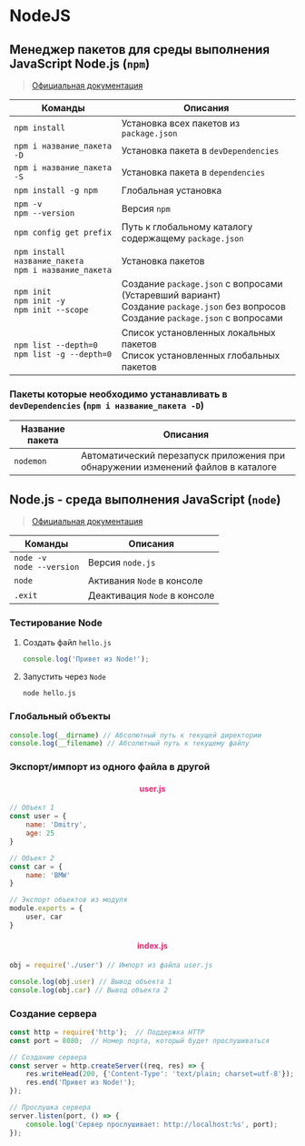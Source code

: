 # NodeJS

## Менеджер пакетов для среды выполнения JavaScript Node.js (`npm`)

> [Официальная документация](https://docs.npmjs.com/)

| Команды | Описания |
| ------- | -------- |
| `npm install` | Установка всех пакетов из `package.json` |
| `npm i название_пакета -D` | Установка пакета в `devDependencies` |
| `npm i название_пакета -S` | Установка пакета в `dependencies` |
| `npm install -g npm` | Глобальная установка |
| `npm -v`<br>`npm --version` | Версия `npm` |
| `npm config get prefix` | Путь к глобальному каталогу содержащему `package.json` |
| `npm install название_пакета`<br>`npm i название_пакета` | Установка пакетов |
| `npm init`<br>`npm init -y`<br>`npm init --scope` | Создание `package.json` с вопросами (Устаревший вариант)<br>Создание `package.json` без вопросов<br>Создание `package.json` с вопросами |
| `npm list --depth=0`<br>`npm list -g --depth=0` | Список установленных локальных пакетов<br>Список установленных глобальных пакетов |

### Пакеты которые необходимо устанавливать в `devDependencies` (`npm i название_пакета -D`)
| Название пакета | Описания |
| --------------- | -------- |
| `nodemon` | Автоматический перезапуск приложения при обнаружении изменений файлов в каталоге |


## Node.js - среда выполнения JavaScript (`node`)

> [Официальная документация](https://nodejs.org/en/docs/)

| Команды | Описания |
| ------- | -------- |
| `node -v`<br>`node --version` | Версия `node.js` |
| `node` | Активания `Node` в консоле |
| `.exit` | Деактивация `Node` в консоле |

### Тестирование Node

1. Создать файл `hello.js`

    ```javascript
    console.log('Привет из Node!');
    ```

2. Запустить через `Node`

    ```shell script
    node hello.js
    ```

### Глобальный объекты

```javascript
console.log(__dirname) // Абсолютный путь к текущей директории
console.log(__filename) // Абсолютный путь к текущему файлу
```

### Экспорт/импорт из одного файла в другой

<h4 align="center"><span style="color:#EC256F;">user.js</span></h4>

```javascript
// Объект 1
const user = {
    name: 'Dmitry',
    age: 25
}

// Объект 2
const car = {
    name: 'BMW'
}

// Экспорт объектов из модуля
module.exports = {
    user, car
}
```

<h4 align="center"><span style="color:#EC256F;">index.js</span></h4>

```javascript
obj = require('./user') // Импорт из файла user.js

console.log(obj.user) // Вывод объекта 1
console.log(obj.car) // Вывод объекта 2
```

### Создание сервера

```javascript
const http = require('http');  // Поддержка HTTP
const port = 8080;  // Номер порта, который будет прослушиваться

// Создание сервера
const server = http.createServer((req, res) => {
    res.writeHead(200, {'Content-Type': 'text/plain; charset=utf-8'});
    res.end('Привет из Node!');
});

// Прослушка сервера
server.listen(port, () => {
    console.log('Сервер прослушивает: http://localhost:%s', port);
});
```
